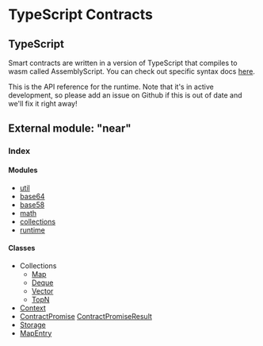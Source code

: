 # TypeScript Contracts

## TypeScript

Smart contracts are written in a version of TypeScript that compiles to wasm called AssemblyScript. You can check out specific syntax docs [here](https://docs.assemblyscript.org/).

This is the API reference for the runtime. Note that it's in active development, so please add an issue on Github if this is out of date and we'll fix it right away!

## External module: "near"

### Index

#### Modules

* [util](modules/utility-module-near.md)
* [base64](modules/base64.md)
* [base58](https://github.com/nearprotocol/docs/tree/db777ceb52c93fd9fde6fa6358a481719a72a323/docs/api-documentation/runtime-ts/modules/base58.md)
* [math](https://github.com/nearprotocol/docs/tree/db777ceb52c93fd9fde6fa6358a481719a72a323/docs/api-documentation/runtime-ts/modules/math.md)
* [collections](https://github.com/nearprotocol/docs/tree/db777ceb52c93fd9fde6fa6358a481719a72a323/docs/api-documentation/runtime-ts/modules/collections.md)
* [runtime](https://github.com/nearprotocol/docs/tree/db777ceb52c93fd9fde6fa6358a481719a72a323/docs/api-documentation/runtime-ts/modules/runtime.md)

#### Classes

* Collections
  * [Map](https://github.com/nearprotocol/docs/tree/db777ceb52c93fd9fde6fa6358a481719a72a323/docs/api-documentation/runtime-ts/modules/collections/map.md)
  * [Deque](https://github.com/nearprotocol/docs/tree/db777ceb52c93fd9fde6fa6358a481719a72a323/docs/api-documentation/runtime-ts/modules/collections/deque.md)
  * [Vector](https://github.com/nearprotocol/docs/tree/db777ceb52c93fd9fde6fa6358a481719a72a323/docs/api-documentation/runtime-ts/modules/collections/vector.md)
  * [TopN](https://github.com/nearprotocol/docs/tree/db777ceb52c93fd9fde6fa6358a481719a72a323/docs/api-documentation/runtime-ts/modules/collections/topn.md)
* [Context](classes/context.md)
* [ContractPromise](classes/contractpromise-contractpromiseresult.md) [ContractPromiseResult](classes/contractpromise-contractpromiseresult.md)
* [Storage](classes/storage.md)
* [MapEntry](classes/mapentry.md)

